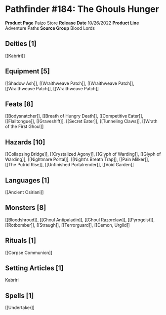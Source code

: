 ﻿---
id: '147'
name: Pathfinder 184. The Ghouls Hunger
rarity: Common
source: null
trait: null
type: Source

---
# Pathfinder #184: The Ghouls Hunger

**Product Page** Paizo Store
**Release Date** 10/26/2022
**Product Line** Adventure Paths
**Source Group** Blood Lords

## Deities [1]

[[Kabriri]]

## Equipment [5]

[[Shadow Ash]], [[Wraithweave Patch]], [[Wraithweave Patch]], [[Wraithweave Patch]], [[Wraithweave Patch]]

## Feats [8]

[[Bodysnatcher]], [[Breath of Hungry Death]], [[Competitive Eater]], [[Flailtongue]], [[Graveshift]], [[Secret Eater]], [[Tunneling Claws]], [[Wrath of the First Ghoul]]

## Hazards [10]

[[Collapsing Bridge]], [[Crystalized Agony]], [[Glyph of Warding]], [[Glyph of Warding]], [[Nightmare Portal]], [[Night's Breath Trap]], [[Pain Milker]], [[The Putrid Rise]], [[Unfinished Portalrender]], [[Void Garden]]

## Languages [1]

[[Ancient Osiriani]]

## Monsters [8]

[[Bloodshroud]], [[Ghoul Antipaladin]], [[Ghoul Razorclaw]], [[Pyrogeist]], [[Rotbomber]], [[Straugh]], [[Terrorguard]], [[Demon, Urglid]]

## Rituals [1]

[[Corpse Communion]]

## Setting Articles [1]

Kabriri

## Spells [1]

[[Undertaker]]
